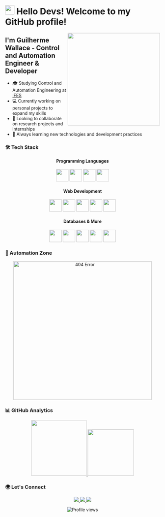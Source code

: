 # <img src="https://raw.githubusercontent.com/MartinHeinz/MartinHeinz/master/wave.gif" width="30px"> Hello Devs! Welcome to my GitHub profile!

<img src="https://media.giphy.com/media/v1.Y2lkPTc5MGI3NjExcW9jY3V5Z3N0Z2R6d3Z0b2V4dXJ5Z2V4dW5tZzZ6eGJjM3Z1ZyZlcD12MV9pbnRlcm5hbF9naWZfYnlfaWQmY3Q9cw/qgQUggAC3Pfv687qPC/giphy.gif" width="300" align="right">

## I'm Guilherme Wallace - Control and Automation Engineer & Developer

- 🎓 Studying Control and Automation Engineering at [IFES](https://www.ifes.edu.br/)
- 💻 Currently working on personal projects to expand my skills
- 🤝 Looking to collaborate on research projects and internships
- 🚀 Always learning new technologies and development practices

### 🛠️ Tech Stack

<div align="center">

#### Programming Languages
<p>
  <img src="https://cdn.jsdelivr.net/gh/devicons/devicon/icons/python/python-original.svg" width="40" height="40"/>
  <img src="https://media.giphy.com/media/KAq5w47R9rmTuvWOWa/giphy.gif" width="40" height="40"/>
  <img src="https://cdn.jsdelivr.net/gh/devicons/devicon/icons/javascript/javascript-original.svg" width="40" height="40"/>
  <img src="https://cdn.jsdelivr.net/gh/devicons/devicon/icons/c/c-original.svg" width="40" height="40"/>
</p>

#### Web Development
<p>
  <img src="https://media.giphy.com/media/XAxylRMCdpbEWUAvr8/giphy.gif" width="40" height="40"/>
  <img src="https://cdn.jsdelivr.net/gh/devicons/devicon/icons/html5/html5-original.svg" width="40" height="40"/>
  <img src="https://cdn.jsdelivr.net/gh/devicons/devicon/icons/css3/css3-original.svg" width="40" height="40"/>
  <img src="https://cdn.jsdelivr.net/gh/devicons/devicon/icons/bootstrap/bootstrap-original.svg" width="40" height="40"/>
  <img src="https://cdn.jsdelivr.net/gh/devicons/devicon/icons/nodejs/nodejs-original.svg" width="40" height="40"/>
</p>

#### Databases & More
<p>
  <img src="https://cdn.jsdelivr.net/gh/devicons/devicon/icons/mysql/mysql-original.svg" width="40" height="40"/>
  <img src="https://cdn.jsdelivr.net/gh/devicons/devicon/icons/postgresql/postgresql-original.svg" width="40" height="40"/>
  <img src="https://media.giphy.com/media/juua9i2c2fA0AIp2iq/giphy.gif" width="40" height="40"/>
  <img src="https://cdn.jsdelivr.net/gh/devicons/devicon/icons/git/git-original.svg" width="40" height="40"/>
  <img src="https://media.giphy.com/media/kH6CqYiquZawmU1HI6/giphy.gif" width="40" height="40"/>
</p>

</div>

### 🤖 Automation Zone
<div align="center">
  <img src="https://media.giphy.com/media/v1.Y2lkPTc5MGI3NjExdWlqY2F5b3B1N3V1b2V5Y2VjZ3Z5ZzJ6eGJjM3Z1ZyZlcD12MV9pbnRlcm5hbF9naWZfYnlfaWQmY3Q9Zw/hEc4k5pN17GZq/giphy.gif" width="450" alt="404 Error" title="Debugging Life">
</div>

### 📊 GitHub Analytics

<div align="center">
  <a href="https://github.com/guilherme-wallace">
    <img height="180em" src="https://github-readme-stats.vercel.app/api/top-langs/?username=guilherme-wallace&layout=compact&langs_count=7&theme=radical"/>
    <img src="https://media.giphy.com/media/3oKIPnAiaMCws8nOsE/giphy.gif" width="150">
  </a>
</div>

### 🌍 Let's Connect

<p align="center">
  <a href="https://www.linkedin.com/in/guilherme-wallace-souza-costa-0aa473182/" target="_blank">
    <img src="https://img.shields.io/badge/-LinkedIn-0077B5?style=for-the-badge&logo=linkedin&logoColor=white"/>
  </a>
  <a href="mailto:guilherme.wallace13@hotmail.com" target="_blank">
    <img src="https://img.shields.io/badge/-Hotmail-0078D4?style=for-the-badge&logo=microsoft-outlook&logoColor=white"/>
  </a>
  <a href="https://github.com/guilherme-wallace" target="_blank">
    <img src="https://img.shields.io/badge/-GitHub-181717?style=for-the-badge&logo=github&logoColor=white"/>
  </a>
</p>

<p align="center">
  <img src="https://komarev.com/ghpvc/?username=guilherme-wallace&label=Profile%20views&color=0e75b6&style=flat" alt="Profile views"/>
</p>
